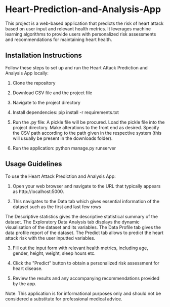 # Heart-Prediction-and-Analysis-App
This project is a web-based application that predicts the risk of heart attack based on user input and relevant health metrics. It leverages machine learning algorithms to provide users with personalized risk assessments and recommendations for maintaining heart health.

## Installation Instructions

Follow these steps to set up and run the Heart Attack Prediction and Analysis App locally:

1. Clone the repository

2. Download CSV file and the project file

3. Navigate to the project directory

4. Install dependencies:
pip install -r requirements.txt

5. Run the .py file: 
A pickle file will be procured.
Load the pickle file into the project directory.
Make alterations to the front end as desired.
Specify the CSV path according to the path given in the respective system (this will usually be present in the downloads folder).

4. Run the application:
python manage.py runserver

## Usage Guidelines

To use the Heart Attack Prediction and Analysis App:

1. Open your web browser and navigate to the URL that typically appears as http://localhost:5000.

2. This navigates to the Data tab which gives essential information of the dataset such as the first and last few rows

  The Descriptive statistics gives the descriptive statistical summary of the dataset.
  The Exploratory Data Analysis tab displays the dynamic visualisation of the dataset and its variables.
  The Data Profile tab gives the data profile report of the dataset.
  The Predict tab allows to predict the heart attack risk with the user inputted variables.

3. Fill out the input form with relevant health metrics, including age, gender, height, weight, sleep hours etc.

4. Click the "Predict" button to obtain a personalized risk assessment for heart disease.

5. Review the results and any accompanying recommendations provided by the app.


Note: This application is for informational purposes only and should not be considered a substitute for professional medical advice.
